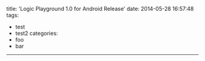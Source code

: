 title: 'Logic Playground 1.0 for Android Release'
date: 2014-05-28 16:57:48
tags: 
- test 
- test2
categories: 
- foo
- bar 
---
